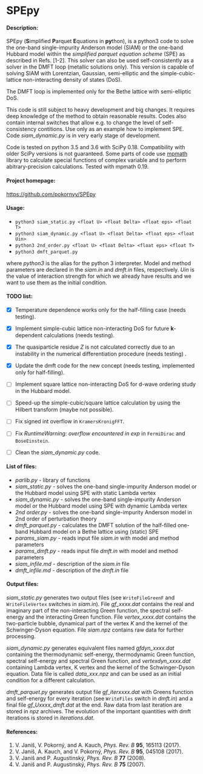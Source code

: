 SPEpy
=====
#### Description:

SPEpy (**S**implified **P**arquet **E**quations in **py**thon), is a python3 code to solve 
the one-band single-impurity Anderson model (SIAM) or the one-band Hubbard model within the 
_simplified parquet equation scheme_ (SPE) as described in Refs. [1-2]. 
This solver can also be used self-consistently as a solver in the DMFT loop (metallic solutions only). 
This version is capable of solving SIAM with Lorentzian, Gaussian, semi-elliptic and the simple-cubic-lattice 
non-interacting density of states (DoS).  

The DMFT loop is implemented only for the Bethe lattice with semi-elliptic DoS.  

This code is still subject to heavy development and 
big changes. It requires deep knowledge of the method to obtain reasonable results. 
Codes also contain internal switches that allow e.g. to change the level of self-consistency contitions. 
Use only as an example how to implement SPE. Code *siam_dynamic.py* is in very early stage of development.  

Code is tested on python 3.5 and 3.6 with SciPy 0.18. Compatibility with older SciPy versions
is not guaranteed. Some parts of code use [mpmath](mpmath.org) library to calculate special functions 
of complex variable and to perform abitrary-precision calculations. Tested with mpmath 0.19.

#### Project homepage:
https://github.com/pokornyv/SPEpy

#### Usage:
- `python3 siam_static.py <float U> <float Delta> <float eps> <float T>`  
- `python3 siam_dynamic.py <float U> <float Delta> <float eps> <float Uin>`  
- `python3 2nd_order.py <float U> <float Delta> <float eps> <float T>`  
- `python3 dmft_parquet.py`  

where *python3* is the alias for the python 3 interpreter. Model and method parameters are declared in the
*siam.in* and *dmft.in* files, respectively. *Uin* is the value of interaction strength for which we already 
have results and we want to use them as the initial condition.

#### TODO list:
- [x] Temperature dependence works only for the half-filling case (needs testing).
- [x] Implement simple-cubic lattice non-interacting DoS for future **k**-dependent calculations (needs testing).
- [x] The quasiparticle residue *Z* is not calculated correctly due to an instability in the numerical differentiation procedure (needs testing) .
- [x] Update the dmft code for the new concept (needs testing, implemented only for half-filling).
- [ ] Implement square lattice non-interacting DoS for d-wave ordering study in the Hubbard model.
- [ ] Speed-up the simple-cubic/square lattice calculation by using the Hilbert transform (maybe not possible).
- [ ] Fix signed int overflow in `KramersKronigFFT`.
- [ ] Fix *RuntimeWarning: overflow encountered in exp* in `FermiDirac` and `BoseEinstein`.
- [ ] Clean the *siam_dynamic.py* code.


#### List of files:
- *parlib.py* - library of functions  
- *siam_static.py* - solves the one-band single-impurity Anderson model or the Hubbard model using SPE with static Lambda vertex  
- *siam_dynamic.py* - solves the one-band single-impurity Anderson model or the Hubbard model using SPE with dynamic Lambda vertex  
- *2nd order.py* - solves the one-band single-impurity Anderson model in 2nd order of perturbation theory  
- *dmft_parquet.py* - calculates the DMFT solution of the half-filled one-band Hubbard model on a Bethe lattice using (static) SPE  
- *params_siam.py* - reads input file *siam.in* with model and method parameters  
- *params_dmft.py* - reads input file *dmft.in* with model and method parameters  
- *siam_infile.md* - description of the *siam.in* file  
- *dmft_infile.md* - description of the *dmft.in* file  

#### Output files:
*siam_static.py* generates two output files (see `WriteFileGreenF` and `WriteFileVertex` switches in *siam.in*). 
File *gf_xxxx.dat* contains the real and imaginary part of the non-interacting Green function, the spectral self-energy and the
interacting Green function. File *vertex_xxxx.dat* contains the two-particle bubble, dynamical part of the vertex *K* and the kernel
of the Schwinger-Dyson equation. File *siam.npz* contains raw data for further processing.  

*siam_dynamic.py* generates equivalent files named *gfdyn_xxxx.dat* containing the thermodynamic self-energy, 
thermodynamic Green function, spectral self-energy and spectral Green function, and *vertexdyn_xxxx.dat*
containing Lambda vertex, K vertex and the kernel of the Schwinger-Dyson equation. Data file is called *data_xxx.npz*
and can be used as an initial condition for a different calculation.

*dmft_parquet.py* generates output file *gf_iterxxxx.dat* with Greens function and self-energy for every 
iteration (see `WriteFiles` switch in *dmft.in*) and a final file *gf_Uxxxx_dmft.dat* at the end. Raw data from last iteration
are stored in *npz* archives. The evolution of the important quantities with dmft iterations is stored in *iterations.dat*.

#### References:
1. V. Janiš, V. Pokorný, and A. Kauch, *Phys. Rev. B* **95**, 165113 (2017).  
2. V. Janiš, A. Kauch, and V. Pokorný, *Phys. Rev. B* **95**, 045108 (2017).  
3. V. Janiš and P. Augustinský, *Phys. Rev. B* **77** (2008).  
4. V. Janiš and P. Augustinský, *Phys. Rev. B* **75** (2007).  

